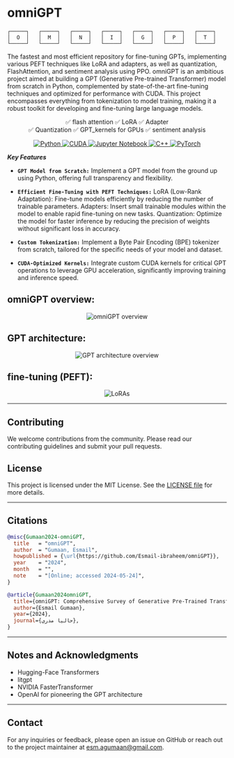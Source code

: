 # omniGPT                
```
┌─────┐   ┌─────┐   ┌─────┐   ┌─────┐   ┌─────┐   ┌─────┐   ┌─────┐
│  O  │   │  M  │   │  N  │   │  I  │   │  G  │   │  P  │   │  T  │
└─────┘   └─────┘   └─────┘   └─────┘   └─────┘   └─────┘   └─────┘
```
The fastest and most efficient repository for fine-tuning GPTs, implementing various PEFT techniques like LoRA and adapters, as well as quantization, FlashAttention, and sentiment analysis using PPO.
omniGPT is an ambitious project aimed at building a GPT (Generative Pre-trained Transformer) model from scratch in Python, complemented by state-of-the-art fine-tuning techniques and optimized for performance with CUDA. This project encompasses everything from tokenization to model training, making it a robust toolkit for developing and fine-tuning large language models.
<p align="center">
✅ flash attention    ✅ LoRA                  ✅ Adapter<br>
✅ Quantization       ✅ GPT_kernels for GPUs  ✅ sentiment analysis     
</p>

<p align="center">
  <a href="https://en.wikipedia.org/wiki/Python_(programming_language)">
    <img src="https://img.shields.io/badge/Language-Python-blue" alt="Python">
  </a>
  <a href="https://en.wikipedia.org/wiki/CUDA">
    <img src="https://img.shields.io/badge/Language-CUDA-green" alt="CUDA">
  </a>
  <a href="https://en.wikipedia.org/wiki/Project_Jupyter">
    <img src="https://img.shields.io/badge/Tool-Jupyter%20Notebook-orange" alt="Jupyter Notebook">
  </a>
  <a href="https://en.wikipedia.org/wiki/C%2B%2B">
    <img src="https://img.shields.io/badge/Language-C++-red" alt="C++">
  </a>
  <a href="https://pytorch.org/">
    <img src="https://img.shields.io/badge/Framework-PyTorch-EE4C2C" alt="PyTorch">
  </a>
</p>

**_Key Features_**
- **`GPT Model from Scratch:`**
  Implement a GPT model from the ground up using Python, offering full transparency and flexibility.

- **`Efficient Fine-Tuning with PEFT Techniques:`**
  LoRA (Low-Rank Adaptation): Fine-tune models efficiently by reducing the number of trainable parameters.
  Adapters: Insert small trainable modules within the model to enable rapid fine-tuning on new tasks.
  Quantization: Optimize the model for faster inference by reducing the precision of weights without significant loss in accuracy.

- **`Custom Tokenization:`**
  Implement a Byte Pair Encoding (BPE) tokenizer from scratch, tailored for the specific needs of your model and dataset.

- **`CUDA-Optimized Kernels:`**
  Integrate custom CUDA kernels for critical GPT operations to leverage GPU acceleration, significantly improving training and inference speed.
  
## omniGPT overview:
<p align="center"> <img src="https://github.com/Esmail-ibraheem/omniGPT/blob/main/assets/omniGPT-architecture.drawio.svg" alt="omniGPT overview" ></p> 

## GPT architecture:
<p align="center"> <img src="https://github.com/Esmail-ibraheem/omniGPT/blob/main/assets/GPT.jpeg" alt="GPT architecture overview" ></p> 

## fine-tuning (PEFT):
<p align="center"> <img src="https://github.com/Esmail-ibraheem/omniGPT/blob/main/assets/LoRAoverview.jpeg" alt="LoRAs" ></p> 


---


## Contributing
We welcome contributions from the community. Please read our contributing guidelines and submit your pull requests.

## License
This project is licensed under the MIT License. See the [LICENSE file](https://github.com/Esmail-ibraheem/omniGPT?tab=MIT-1-ov-file#) for more details.

---

## Citations
```BibTex
@misc{Gumaan2024-omniGPT,
  title   = "omniGPT",
  author  = "Gumaan, Esmail",
  howpublished = {\url{https://github.com/Esmail-ibraheem/omniGPT}},
  year    = "2024",
  month   = "",
  note    = "[Online; accessed 2024-05-24]",
}
```

```BibTex
@article{Gumaan2024omniGPT,
  title={omniGPT: Comprehensive Survey of Generative Pre-Trained Transformers with PEFT and CUDA Optimization},
  author={Esmail Gumaan},
  year={2024},
  journal={حاليا مدري},
}

```

---

## Notes and Acknowledgments
- Hugging-Face Transformers
- litgpt 
- NVIDIA FasterTransformer
- OpenAI for pioneering the GPT architecture

---

## Contact
For any inquiries or feedback, please open an issue on GitHub or reach out to the project maintainer at esm.agumaan@gmail.com.

